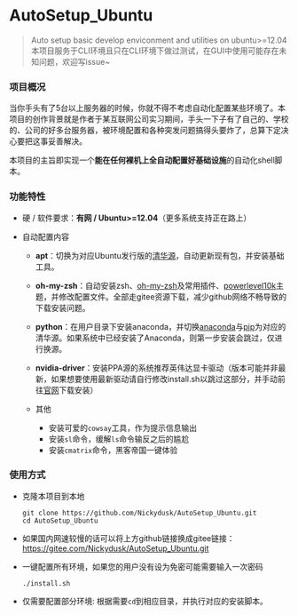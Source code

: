 # AutoSetup_Ubuntu
> Auto setup basic develop enviconment and utilities on ubuntu>=12.04
> 本项目服务于CLI环境且只在CLI环境下做过测试，在GUI中使用可能存在未知问题，欢迎写issue~



### 项目概况

当你手头有了5台以上服务器的时候，你就不得不考虑自动化配置某些环境了。本项目的创作背景就是作者于某互联网公司实习期间，手头一下子有了自己的、学校的、公司的好多台服务器，被环境配置和各种突发问题搞得头要炸了，总算下定决心要把这事妥善解决。

本项目的主旨即实现一个**能在任何裸机上全自动配置好基础设施**的自动化shell脚本。



### 功能特性

- 硬 / 软件要求：**有网 / Ubuntu>=12.04**（更多系统支持正在路上）

- 自动配置内容

  - **apt**：切换为对应Ubuntu发行版的[清华源](https://mirror.tuna.tsinghua.edu.cn/help/ubuntu/)，自动更新现有包，并安装基础工具。
  - **oh-my-zsh**：自动安装zsh、[oh-my-zsh](https://ohmyz.sh/)及常用插件、[powerlevel10k](https://github.com/romkatv/powerlevel10k#oh-my-zsh)主题，并修改配置文件。全部走gitee资源下载，减少github网络不畅导致的下载安装问题。
  - **python**：在用户目录下安装anaconda，并切换[anaconda](https://mirror.tuna.tsinghua.edu.cn/help/anaconda/)与[pip](https://mirrors.tuna.tsinghua.edu.cn/help/pypi/)为对应的清华源。如果系统中已经安装了Anaconda，则第一步安装会跳过，仅进行换源。
  - **nvidia-driver**：安装PPA源的系统推荐英伟达显卡驱动（版本可能并非最新，如果想要使用最新驱动请自行修改install.sh以跳过这部分，并手动前往[官网](https://www.nvidia.cn/Download/index.aspx?lang=cn)下载安装）

  - 其他
    - 安装可爱的`cowsay`工具，作为提示信息输出
    - 安装`sl`命令，缓解`ls`命令输反之后的尴尬
    - 安装`cmatrix`命令，黑客帝国一键体验



### 使用方式

- 克隆本项目到本地

  ```shell
  git clone https://github.com/Nickydusk/AutoSetup_Ubuntu.git
  cd AutoSetup_Ubuntu
  ```
- 如果国内网速较慢的话可以将上方github链接换成gitee链接：https://gitee.com/Nickydusk/AutoSetup_Ubuntu.git
- 一键配置所有环境，如果您的用户没有设为免密可能需要输入一次密码

  ```shell
  ./install.sh
  ```

- 仅需要配置部分环境: 根据需要`cd`到相应目录，并执行对应的安装脚本。
